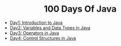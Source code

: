 # <h1 align="center">100 Days Of Java</h1>

- [Day1: Introduction to Java](https://monogr.ph/670d472572a3a966cc726fce)
- [Day2: Variables and Data Types in Java](https://monogr.ph/670e6a218dee5b828df6b669)
- [Day3: Operators in Java](https://monogr.ph/670f9ef965909feb6a4f31db)
- [Day4: Control Structures in Java](https://monogr.ph/6711272ce758e8da719e1965)